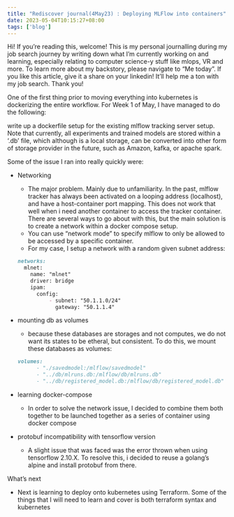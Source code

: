 ```yaml
---
title: "Rediscover journal(4May23) : Deploying MLFlow into containers"
date: 2023-05-04T10:15:27+08:00
tags: ['blog']
---
```


Hi! If you’re reading this, welcome! This is my personal journalling during my job search journey by writing down what I’m currently working on and learning, especially relating to computer science-y stuff like mlops, VR and more. To learn more about my backstory, please navigate to “Me today”. If you like this article, give it a share on your linkedin! It’ll help me a ton with my job search. Thank you!

One of the first thing prior to moving everything into kubernetes is dockerizing the entire workflow. For Week 1 of May, I have managed to do the following: 

write up a dockerfile setup for the existing mlflow tracking server setup. Note that currently, all experiments and trained models are stored within a ‘.db’ file, which although is a local storage, can be converted into other form of storage provider in the future, such as Amazon, kafka, or apache spark.

 Some of the issue I ran into really quickly were: 

- Networking
    - The major problem. Mainly due to unfamiliarity. In the past, mlflow tracker has always been activated on a looping address (localhost), and have a host-container port mapping. This does not work that well when i need another container to access the tracker container. There are several ways to go about with this, but the main solution is to create a network within a docker compose setup.
    - You can use “network mode” to specify mlflow to only be allowed to be accessed by a specific container.
    - For my case, I setup a network with a random given subnet address:
    
    ```markdown
    networks:
      mlnet:
        name: "mlnet"
        driver: bridge
        ipam:
          config:
              - subnet: "50.1.1.0/24"
                gateway: "50.1.1.4"
    ```
    
- mounting db as volumes
    - because these databases are storages and not computes, we do not want its states to be etheral, but consistent. To do this, we mount these databases as volumes:
    
    ```markdown
    volumes:
          - "./savedmodel:/mlflow/savedmodel"
          - "../db/mlruns.db:/mlflow/db/mlruns.db"
          - "../db/registered_model.db:/mlflow/db/registered_model.db" 
    ```
    
- learning docker-compose
    - In order to solve the network issue, I decided to combine them both together to be launched together as a series of container using docker compose
- protobuf incompatibility with tensorflow version
    - A slight issue that was faced was the error thrown when using tensorflow 2.10.X. To resolve this, i decided to reuse a golang’s alpine and install protobuf from there.

What’s next

- Next is learning to deploy onto kubernetes using Terraform. Some of the things that I will need to learn and cover is both terraform syntax and kubernetes